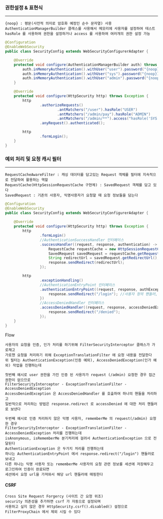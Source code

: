 ### 권한설정 & 표현식

---

    {noop} : 평문(사전적 의미로 암호화 예정인 순수 문자열) 사용
    AuthenticationManagerBuilder 클래스를 사용해서 메모리에 사용자를 설정하여 테스트
    hasRole 를 사용하여 권한을 설정하거나 access 를 사용하여 여러개의 권한 설정 가능

```java
@Configuration
@EnableWebSecurity
public class SecurityConfig extends WebSecurityConfigurerAdapter {

    @Override
    protected void configure(AuthenticationManagerBuilder auth) throws Exception {
        auth.inMemoryAuthentication().withUser("user").password("{noop}1111").roles("USER");
        auth.inMemoryAuthentication().withUser("sys").password("{noop}1111").roles("SYS", "USER");
        auth.inMemoryAuthentication().withUser("admin").password("{noop}1111").roles("ADMIN", "SYS", "USER");
    }

    @Override
    protected void configure(HttpSecurity http) throws Exception {
        http
                .authorizeRequests()
                        .antMatchers("/user").hasRole("USER")
                        .antMatchers("/admin/pay").hasRole("ADMIN")
                        .antMatchers("/admin/**").access("hasRole('SYS') or hasRole('ADMIN')")
                .anyRequest().authenticated();

        http
                .formLogin();
    }
}
```

### 예외 처리 및 요청 캐시 필터

---

    RequestCacheAwareFilter : 캐싱 데이터를 담고있는 Request 객체를 필터에 지속적으로 전달하여 활용하는 역할
    RequestCache(HttpSessionRequestCache 구현체) : SavedRequest 객체를 담고 있다
    SavedRequest : 기존의 사용자, 익명사용자가 요청할 때 요청 정보들을 담는다

```java
@Configuration
@EnableWebSecurity
public class SecurityConfig extends WebSecurityConfigurerAdapter {
    
    @Override
    protected void configure(HttpSecurity http) throws Exception {
        http
                .formLogin()
                //AuthenticationSuccessHandler 인터페이스
                .successHandler((request, response, authentication) -> {
                    RequestCache requestCache = new HttpSessionRequestCache();
                    SavedRequest savedRequest = requestCache.getRequest(request, response);
                    String redirectUrl = savedRequest.getRedirectUrl();
                    response.sendRedirect(redirectUrl);
                });

        http
                .exceptionHandling()
                //AuthenticationEntryPoint 인터페이스
                .authenticationEntryPoint((request, response, authException) -> {
                    response.sendRedirect("/login"); //사용자 정의 핸들러, 스프링이 지원하는 로그인 아님
                })
                //AccessDeniedHandler 인터페이스
                .accessDeniedHandler((request, response, accessDeniedException) -> {
                    response.sendRedirect("/denied");
                });
    }
}
```

Flow

    사용자의 요청을 인증, 인가 처리를 하기위해 FilterSecurityInterceptor 클래스가 가로채고
    가로챈 요청을 처리하기 위해 ExceptionTranslationFilter 에 요청 내용을 전달한다
    위 필터는 AuthenticationException(인증 예외), AccessDeniedException(인가 예외) 작업을 진행하는데

    첫번째 예시로 user 권한을 가진 인증 된 사용자가 request (/admin) 요청한 경우 접근 권한이 없으므로
    FilterSecurityInterceptor - ExceptionTranslationFilter - AccessDeniedException 
    AccessDeniedException 은 AccessDeniedHandler 를 호출하여 하나의 핸들을 처리하고
    일반적으로 처리하는 방법은 response.redirect 로 accessDenied 에 대한 처리 핸들러로 보낸다

    두번째 예시로 인증 처리하지 않은 익명 사용자, rememberMe 의 request(/admin) 요청한 경우
    FilterSecurityInterceptor - ExceptionTranslationFilter - AccessDeniedException 처리를 진행하는데
    isAnonymous, isRememberMe 분기처리에 걸려서 AuthenticationException 으로 전달된다
    AuthenticationException 은 두가지 처리를 진행하는데
    하나는 AuthenticationEntryPoint 에서 response.redirect("/login") 핸들러로 보내고
    다른 하나는 익명 사용자 또는 rememberMe 사용자의 요청 관련 정보를 세션에 저장해두고 로그인하여 인증이 완료되면
    세션에서 요청 url을 가져와서 해당 url 핸들러에 매핑한다
    
#### CSRF

    Cross Site Request Forgercy (사이트 간 요청 위조)
    security 의존성을 추가하면 csrf 가 자동으로 설정되며
    사용하고 싶지 않은 경우 HttpSecurity.csrf().disabled() 설정으로
    FilterProxyChain 에서 제외 시킬 수 있다